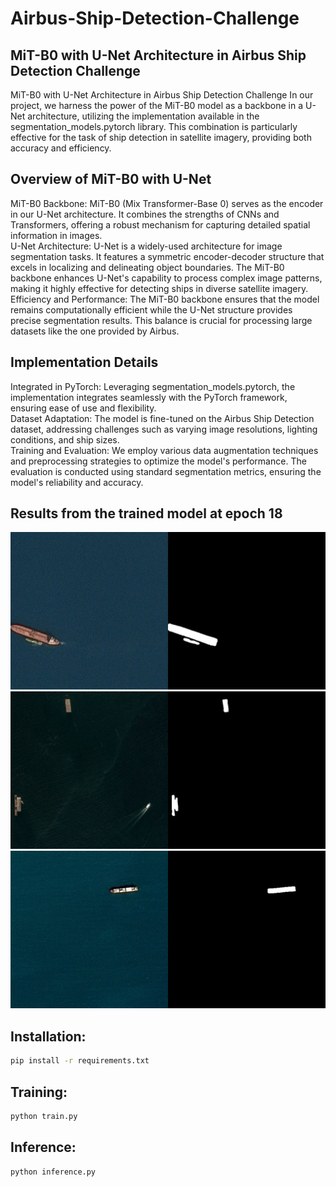 # Airbus-Ship-Detection-Challenge

## MiT-B0 with U-Net Architecture in Airbus Ship Detection Challenge
MiT-B0 with U-Net Architecture in Airbus Ship Detection Challenge
In our project, we harness the power of the MiT-B0 model as a backbone in a U-Net architecture, utilizing the implementation available in the segmentation_models.pytorch library. This combination is particularly effective for the task of ship detection in satellite imagery, providing both accuracy and efficiency.

## Overview of MiT-B0 with U-Net
MiT-B0 Backbone: MiT-B0 (Mix Transformer-Base 0) serves as the encoder in our U-Net architecture. It combines the strengths of CNNs and Transformers, offering a robust mechanism for capturing detailed spatial information in images.  
U-Net Architecture: U-Net is a widely-used architecture for image segmentation tasks. It features a symmetric encoder-decoder structure that excels in localizing and delineating object boundaries. The MiT-B0 backbone enhances U-Net's capability to process complex image patterns, making it highly effective for detecting ships in diverse satellite imagery.  
Efficiency and Performance: The MiT-B0 backbone ensures that the model remains computationally efficient while the U-Net structure provides precise segmentation results. This balance is crucial for processing large datasets like the one provided by Airbus.  
## Implementation Details
Integrated in PyTorch: Leveraging segmentation_models.pytorch, the implementation integrates seamlessly with the PyTorch framework, ensuring ease of use and flexibility.  
Dataset Adaptation: The model is fine-tuned on the Airbus Ship Detection dataset, addressing challenges such as varying image resolutions, lighting conditions, and ship sizes.  
Training and Evaluation: We employ various data augmentation techniques and preprocessing strategies to optimize the model's performance. The evaluation is conducted using standard segmentation metrics, ensuring the model's reliability and accuracy.  

## Results from the trained model at epoch 18
![alt text](./output/result_epoch_93/df648f2f4.jpg "Title")
![alt text](./output/result_epoch_93/3a2c9351a.jpg "Title")
![alt text](./output/result_epoch_93/00c3db267.jpg "Title")

## Installation:
```bash
pip install -r requirements.txt
```
## Training:
```bash
python train.py
```
## Inference:
```bash
python inference.py
```
